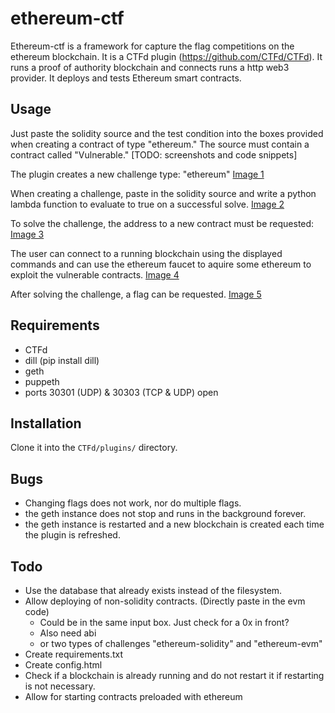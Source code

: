 # ethereum-ctf
Ethereum-ctf is a framework for capture the flag competitions on the ethereum blockchain. It is a CTFd plugin (https://github.com/CTFd/CTFd). It runs a proof of authority blockchain and connects runs a http web3 provider. It deploys and tests Ethereum smart contracts.

## Usage
Just paste the solidity source and the test condition into the boxes provided when creating a contract of type "ethereum." The source must contain a contract called "Vulnerable."
[TODO: screenshots and code snippets]

The plugin creates a new challenge type: "ethereum"
[Image 1](images/create-challenge-1.png)

When creating a challenge, paste in the solidity source and write a python lambda function to evaluate to true on a successful solve.
[Image 2](images/create-challenge-2.png)

To solve the challenge, the address to a new contract must be requested:
[Image 3](images/get-contract-address.png)

The user can connect to a running blockchain using the displayed commands and can use the ethereum faucet to aquire some ethereum to exploit the vulnerable contracts.
[Image 4](images/view-challenge-tools.png)

After solving the challenge, a flag can be requested.
[Image 5](images/successful-solve-2.png)

## Requirements
 - CTFd
 - dill (pip install dill)
 - geth
 - puppeth
 - ports 30301 (UDP) & 30303 (TCP & UDP) open

## Installation
Clone it into the `CTFd/plugins/` directory.

## Bugs
 - Changing flags does not work, nor do multiple flags.
 - the geth instance does not stop and runs in the background forever.
 - the geth instance is restarted and a new blockchain is created each time the plugin is refreshed.  

## Todo 
 - Use the database that already exists instead of the filesystem.
 - Allow deploying of non-solidity contracts. (Directly paste in the evm code)
   - Could be in the same input box. Just check for a 0x in front?
   - Also need abi
   - or two types of challenges "ethereum-solidity" and "ethereum-evm"
 - Create requirements.txt
 - Create config.html
 - Check if a blockchain is already running and do not restart it if restarting is not necessary.
 - Allow for starting contracts preloaded with ethereum
